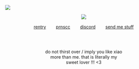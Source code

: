 ![](https://komarev.com/ghpvc/?username=deviqnt&color=BE7834&label=roses)
<p align="center">
<img src="https://file.garden/ZtttMuQF4zKolxd7/gggg"/>
</p>
<p align="center"
  
[rentry](https://rentry.co/xiaother)  　　[prnscc](https://pronouns.cc/@deviqnt)  　　[discord](https://discordid.netlify.app/?id=601029140149174272)  　　[send me stuff](https://deviqntask.straw.page/)

</p>
<br>
<br>
<p align="center">
do not thirst over / imply you like xiao
  <br>
  more than me. that is literally my
  <br>
 sweet lover !!! <3
</p>
